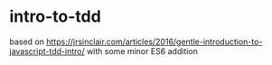 # intro-to-tdd

based on https://jrsinclair.com/articles/2016/gentle-introduction-to-javascript-tdd-intro/ with some minor ES6 addition
